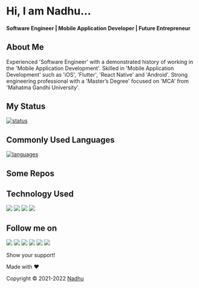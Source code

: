 # Hi, I am Nadhu...
#### Software Engineer | Mobile Application Developer | Future Entrepreneur


## About Me
Experienced 'Software Engineer' with a demonstrated history of working in the 'Mobile Application Development'. Skilled in 'Mobile Application Development' such as 'iOS', 'Flutter', 'React Native' and 'Android'. Strong engineering professional with a 'Master’s Degree' focused on 'MCA' from 'Mahatma Gandhi University'.


## My Status
[![status](https://github-readme-stats.vercel.app/api?username=iamnadhu&show_icons=true&theme=radical)](https://github.com/iamnadhu)


## Commonly Used Languages
[![languages](https://github-readme-stats.vercel.app/api/top-langs/?username=iamnadhu&langs_count=8)](https://github.com/iamnadhu)


## Some Repos


## Technology Used
[<img src="https://github.com/iamnadhu/Utilities/blob/main/Resources/xcode-icon.png">](https://github.com/iamnadhu)
[<img src="https://github.com/iamnadhu/Utilities/blob/main/Resources/xcode-icon.png">](https://github.com/iamnadhu)
[<img src="https://github.com/iamnadhu/Utilities/blob/main/Resources/xcode-icon.png">](https://github.com/iamnadhu)
[<img src="https://github.com/iamnadhu/Utilities/blob/main/Resources/xcode-icon.png">](https://github.com/iamnadhu)


## Follow me on
[<img src="https://github.com/iamnadhu/Utilities/blob/main/Resources/telegram-icon.png">](https://t.me/iamnadhu)
[<img src="https://github.com/iamnadhu/Utilities/blob/main/Resources/instagram-icon.png">](https://www.instagram.com/iamnadhu/)
[<img src="https://github.com/iamnadhu/Utilities/blob/main/Resources/whatsapp-icon.png">](https://api.whatsapp.com/send?phone=917293451396&lang=en)
[<img src="https://github.com/iamnadhu/Utilities/blob/main/Resources/linkedin-icon.png">](https://www.linkedin.com/in/iamnadhu/)
[<img src="https://github.com/iamnadhu/Utilities/blob/main/Resources/facebook-icon.png">](https://www.facebook.com/iamnadhu/)
[<img src="https://github.com/iamnadhu/Utilities/blob/main/Resources/github-icon.png">](https://github.com/iamnadhu)


Show your support!


Made with ❤️


Copyright © 2021-2022 [Nadhu](https://linktr.ee/iamnadhu)
